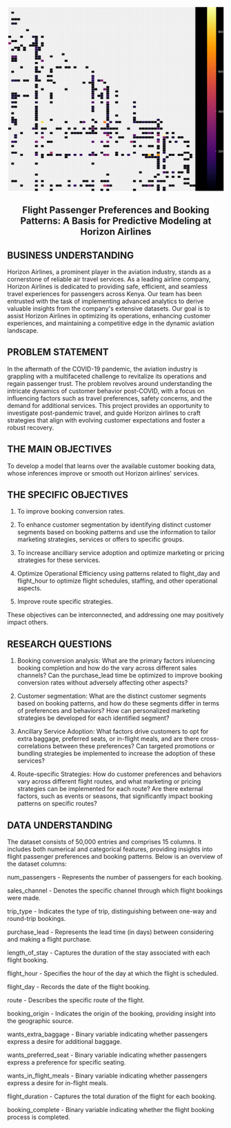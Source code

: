 <div align="center">
    <div style="float: center;">
        <img src="heatmap_image.png" alt="Heatmap Image" width="500"/>
    </div>
</div>
<div align="center"><h2>Flight Passenger Preferences and Booking Patterns: A Basis for Predictive Modeling at Horizon Airlines</h2></div>

## BUSINESS UNDERSTANDING

Horizon Airlines, a prominent player in the aviation industry, stands as a cornerstone of reliable air travel services. As a leading airline company, Horizon Airlines is dedicated to providing safe, efficient, and seamless travel experiences for passengers across Kenya. Our team has been entrusted with the task of implementing advanced analytics to derive valuable insights from the company's extensive datasets. Our goal is to assist Horizon Airlines in optimizing its operations, enhancing customer experiences, and maintaining a competitive edge in the dynamic aviation landscape.

## PROBLEM STATEMENT

In the aftermath of the COVID-19 pandemic, the aviation industry is grappling with a multifaceted challenge to revitalize its operations and regain passenger trust. The problem revolves around understanding the intricate dynamics of customer behavior post-COVID, with a focus on influencing factors such as travel preferences, safety concerns, and the demand for additional services. This project provides an opportunity to investigate post-pandemic travel, and guide Horizon airlines to craft strategies that align with evolving customer expectations and foster a robust recovery.

## THE MAIN OBJECTIVES
To develop a model that learns over the available customer booking data, whose inferences improve or smooth out Horizon airlines' services.

## THE SPECIFIC OBJECTIVES
1. To improve booking conversion rates.

2. To enhance customer segmentation by identifying distinct customer segments based on booking patterns and use the information to tailor marketing strategies, services or offers to specific groups.

3. To increase ancilliary service adoption and optimize marketing or pricing strategies for these services.

4. Optimize Operational Efficiency using patterns related to flight_day and flight_hour to optimize flight schedules, staffing, and other operational aspects.

5. Improve route specific strategies.

These objectives can be interconnected, and addressing one may positively impact others.

## RESEARCH QUESTIONS
1. Booking conversion analysis: What are the primary factors inluencing booking completion and how do the vary across different sales channels? Can the purchase_lead time be optimized to improve booking conversion rates without adversely affecting other aspects?

2. Customer segmentation: What are the distinct customer segments based on booking patterns, and how do these segments differ in terms of preferences and behaviors? How can personalized marketing strategies be developed for each identified segment?

3. Ancillary Service Adoption: What factors drive customers to opt for extra baggage, preferred seats, or in-flight meals, and are there cross-correlations between these preferences? Can targeted promotions or bundling strategies be implemented to increase the adoption of these services?

4. Route-specific Strategies: How do customer preferences and behaviors vary across different flight routes, and what marketing or pricing strategies can be implemented for each route? Are there external factors, such as events or seasons, that significantly impact booking patterns on specific routes?


## DATA UNDERSTANDING

The dataset consists of 50,000 entries and comprises 15 columns. It includes both numerical and categorical features, providing insights into flight passenger preferences and booking patterns. Below is an overview of the dataset columns:


num_passengers - Represents the number of passengers for each booking.

sales_channel - Denotes the specific channel through which flight bookings were made.

trip_type - Indicates the type of trip, distinguishing between one-way and round-trip bookings.

purchase_lead - Represents the lead time (in days) between considering and making a flight purchase.

length_of_stay - Captures the duration of the stay associated with each flight booking.

flight_hour - Specifies the hour of the day at which the flight is scheduled.

flight_day - Records the date of the flight booking.

route - Describes the specific route of the flight.

booking_origin - Indicates the origin of the booking, providing insight into the geographic source.

wants_extra_baggage - Binary variable indicating whether passengers express a desire for additional baggage.

wants_preferred_seat - Binary variable indicating whether passengers express a preference for specific seating.

wants_in_flight_meals - Binary variable indicating whether passengers express a desire for in-flight meals.

flight_duration - Captures the total duration of the flight for each booking.

booking_complete - Binary variable indicating whether the flight booking process is completed.
